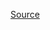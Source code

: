 [Source](https://stackoverflow.com/questions/11812184/how-to-send-an-imessage-text-with-applescript-only-in-provided-service)
